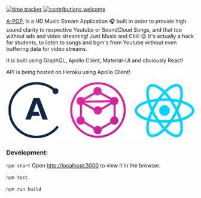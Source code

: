 [![time tracker](https://wakatime.com/badge/github/abhisheknaiidu/Zepta.svg)](https://wakatime.com/badge/github/abhisheknaiidu/Zepta)
[![contributions welcome](https://img.shields.io/badge/contributions-welcome-brightgreen.svg?style=flat)](https://github.com/dwyl/esta/issues)

[A-POP](https://a-pop.vercel.app/), is a HD Music Stream Application 🎧 built in order to provide high sound clarity to 
respective Youtube or SoundCloud Songs, and that too without ads and video streaming! Just Music and Chill 😉
It's actually a hack for students, to listen to songs and bgm's from Youtube without even buffering data for video streams.

It is built using GraphQL, Apollo Client, Material-UI and obviously React! 

API is being hosted on Heroku using Apollo Client! 

![Screenshot](apollo.png)


### Development:
`npm start`
Open [http://localhost:3000](http://localhost:3000) to view it in the browser.

`npm test`

`npm run build`
